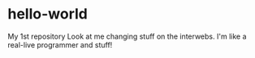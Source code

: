 # hello-world
My 1st repository
Look at me changing stuff on the interwebs. I'm like a real-live programmer and stuff!
